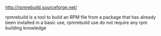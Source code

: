 http://rpmrebuild.sourceforge.net/

rpmrebuild is a tool to build an RPM file from a package that has already been installed in a basic use, rpmrebuild use do not require any rpm building knowledge
